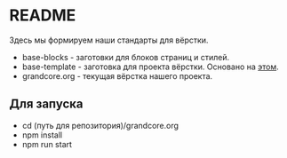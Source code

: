 # README

Здесь мы формируем наши стандарты для вёрстки.

- base-blocks - заготовки для блоков страниц и стилей.
- base-template - заготовка для проекта вёрстки. Основано на [этом](https://github.com/Harrix/static-site-webpack-habr).
- grandcore.org - текущая вёрстка нашего проекта.

## Для запуска
- cd (путь для репозитория)/grandcore.org
- npm install
- npm run start